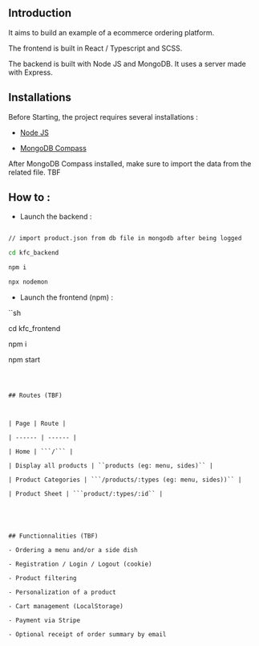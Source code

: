 ## Introduction



It aims to build an example of a ecommerce ordering platform. 

The frontend is built in React / Typescript and SCSS. 

The backend is built with Node JS and MongoDB. It uses a server made with Express.



## Installations



Before Starting, the project requires several installations :

- [Node JS](https://nodejs.org/)

- [MongoDB Compass](https://www.mongodb.com/products/compass)



After MongoDB Compass installed, make sure to import the data from the related file. TBF



## How to :



- Launch the backend : 

```sh

// import product.json from db file in mongodb after being logged

cd kfc_backend

npm i 

npx nodemon 

```

- Launch the frontend (npm) : 

``sh

cd kfc_frontend

npm i 

npm start

```



## Routes (TBF)



| Page | Route |

| ------ | ------ |

| Home | ```/``` |

| Display all products | ``products (eg: menu, sides)`` |

| Product Categories | ```/products/:types (eg: menu, sides))`` |

| Product Sheet | ```product/:types/:id`` |





## Functionnalities (TBF)

- Ordering a menu and/or a side dish 

- Registration / Login / Logout (cookie)

- Product filtering

- Personalization of a product

- Cart management (LocalStorage)

- Payment via Stripe

- Optional receipt of order summary by email 




